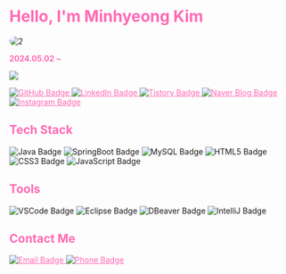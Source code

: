 <!DOCTYPE html>
<html lang="en">
<head>
  <meta charset="UTF-8">
  <meta name="viewport" content="width=device-width, initial-scale=1.0">
</head>
<body>
  <h1 style="color: #ff69b4; text-align: left;">Hello, I'm Minhyeong Kim</h1>

  <p style="text-align: left;">
    <img src="https://i.ibb.co/Z1HprSv/2.jpg" alt="2" border="0" style="border-radius: 50%;">
  </p>

  <p style="color: #ff69b4; text-align: left;">
    <b>2024.05.02 ~</b>
  </p>
  
  <a href="https://github.com/devxb/gitanimals">
    <img src="https://render.gitanimals.org/farms/{MinhyeongKim0412}"/>
  </a>
  
  <p style="text-align: left;">
    <a href="https://github.com/MinhyeongKim0412" style="color: #ff69b4;">
      <img class="badge" src="https://img.shields.io/badge/GitHub-181717?style=for-the-badge&logo=github&logoColor=white" alt="GitHub Badge">
    </a>
    <a href="https://linkedin.com/in/민형-김-814b1a309/" style="color: #ff69b4;">
      <img class="badge" src="https://img.shields.io/badge/LinkedIn-0A66C2?style=for-the-badge&logo=linkedin&logoColor=white" alt="LinkedIn Badge">
    </a>
    <a href="https://m1nbr0.tistory.com/" style="color: #ff69b4;">
      <img class="badge" src="https://img.shields.io/badge/Tistory-000000?style=for-the-badge&logo=tistory&logoColor=white" alt="Tistory Badge">
    </a>
    <a href="https://blog.naver.com/m1nbr0412" style="color: #ff69b4;">
      <img class="badge" src="https://img.shields.io/badge/NaverBlog-03C75A?style=for-the-badge&logo=naver&logoColor=white" alt="Naver Blog Badge">
    </a>
    <a href="https://www.instagram.com/078n40?igsh=OHpkOWF6bm5xbDJj" style="color: #ff69b4;">
      <img class="badge" src="https://img.shields.io/badge/Instagram-E4405F?style=for-the-badge&logo=instagram&logoColor=white" alt="Instagram Badge">
    </a>
  </p>

  <h2 style="color: #ff69b4; text-align: left;">Tech Stack</h2>
  <p style="text-align: left;">
    <img class="badge" src="https://img.shields.io/badge/Java-007396?style=for-the-badge&logo=java&logoColor=white" alt="Java Badge">
    <img class="badge" src="https://img.shields.io/badge/SpringBoot-6DB33F?style=for-the-badge&logo=springboot&logoColor=white" alt="SpringBoot Badge">
    <img class="badge" src="https://img.shields.io/badge/MySQL-4479A1?style=for-the-badge&logo=mysql&logoColor=white" alt="MySQL Badge">
    <img class="badge" src="https://img.shields.io/badge/HTML5-E34F26?style=for-the-badge&logo=html5&logoColor=white" alt="HTML5 Badge">
    <img class="badge" src="https://img.shields.io/badge/CSS3-1572B6?style=for-the-badge&logo=css3&logoColor=white" alt="CSS3 Badge">
    <img class="badge" src="https://img.shields.io/badge/JavaScript-F7DF1E?style=for-the-badge&logo=javascript&logoColor=black" alt="JavaScript Badge">
  </p>

  <h2 style="color: #ff69b4; text-align: left;">Tools</h2>
  <p style="text-align: left;">
    <img class="badge" src="https://img.shields.io/badge/VSCode-007ACC?style=for-the-badge&logo=visual-studio-code&logoColor=white" alt="VSCode Badge">
    <img class="badge" src="https://img.shields.io/badge/Eclipse-2C2255?style=for-the-badge&logo=eclipse&logoColor=white" alt="Eclipse Badge">
    <img class="badge" src="https://img.shields.io/badge/DBeaver-1E8CBE?style=for-the-badge&logo=dbeaver&logoColor=white" alt="DBeaver Badge">
    <img class="badge" src="https://img.shields.io/badge/IntelliJ-000000?style=for-the-badge&logo=intellij-idea&logoColor=white" alt="IntelliJ Badge">
  </p>

  <h2 style="color: #ff69b4; text-align: left;">Contact Me</h2>
  <p style="text-align: left;">
    <a href="mailto:kimminhyeong9804@gmail.com" style="color: #ff69b4;">
      <img class="badge" src="https://img.shields.io/badge/Email-D14836?style=for-the-badge&logo=gmail&logoColor=white" alt="Email Badge">
    </a>
    <a href="tel:+82 1098489804" style="color: #ff69b4;">
      <img class="badge" src="https://img.shields.io/badge/Phone-25D366?style=for-the-badge&logo=whatsapp&logoColor=white" alt="Phone Badge">
    </a>
  </p>
</body>
</html>
